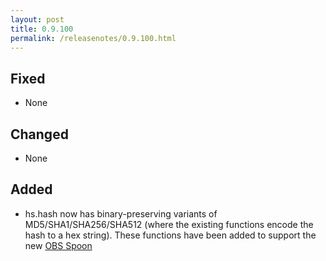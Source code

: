 ```yaml
---
layout: post
title: 0.9.100
permalink: /releasenotes/0.9.100.html
---
```


## Fixed

- None

## Changed

- None

## Added

- hs.hash now has binary-preserving variants of MD5/SHA1/SHA256/SHA512 (where the existing functions encode the hash to a hex string). These functions have been added to support the new [OBS Spoon](https://www.hammerspoon.org/Spoons/OBS.html)
